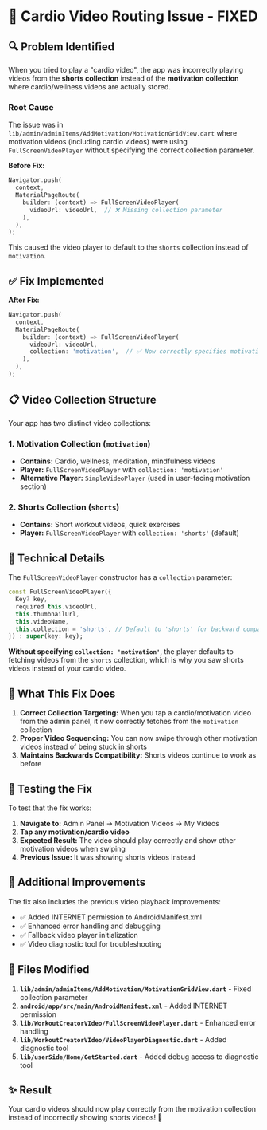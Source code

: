 # 🎯 Cardio Video Routing Issue - FIXED

## 🔍 **Problem Identified**

When you tried to play a "cardio video", the app was incorrectly playing videos from the **shorts collection** instead of the **motivation collection** where cardio/wellness videos are actually stored.

### **Root Cause**
The issue was in `lib/admin/adminItems/AddMotivation/MotivationGridView.dart` where motivation videos (including cardio videos) were using `FullScreenVideoPlayer` without specifying the correct collection parameter.

**Before Fix:**
```dart
Navigator.push(
  context,
  MaterialPageRoute(
    builder: (context) => FullScreenVideoPlayer(
      videoUrl: videoUrl,  // ❌ Missing collection parameter
    ),
  ),
);
```

This caused the video player to default to the `shorts` collection instead of `motivation`.

## ✅ **Fix Implemented**

**After Fix:**
```dart
Navigator.push(
  context,
  MaterialPageRoute(
    builder: (context) => FullScreenVideoPlayer(
      videoUrl: videoUrl,
      collection: 'motivation',  // ✅ Now correctly specifies motivation collection
    ),
  ),
);
```

## 📋 **Video Collection Structure**

Your app has two distinct video collections:

### 1. **Motivation Collection** (`motivation`)
- **Contains:** Cardio, wellness, meditation, mindfulness videos
- **Player:** `FullScreenVideoPlayer` with `collection: 'motivation'`
- **Alternative Player:** `SimpleVideoPlayer` (used in user-facing motivation section)

### 2. **Shorts Collection** (`shorts`)
- **Contains:** Short workout videos, quick exercises
- **Player:** `FullScreenVideoPlayer` with `collection: 'shorts'` (default)

## 🔧 **Technical Details**

The `FullScreenVideoPlayer` constructor has a `collection` parameter:

```dart
const FullScreenVideoPlayer({
  Key? key,
  required this.videoUrl,
  this.thumbnailUrl,
  this.videoName,
  this.collection = 'shorts', // Default to 'shorts' for backward compatibility
}) : super(key: key);
```

**Without specifying `collection: 'motivation'`**, the player defaults to fetching videos from the `shorts` collection, which is why you saw shorts videos instead of your cardio video.

## 🎯 **What This Fix Does**

1. **Correct Collection Targeting:** When you tap a cardio/motivation video from the admin panel, it now correctly fetches from the `motivation` collection
2. **Proper Video Sequencing:** You can now swipe through other motivation videos instead of being stuck in shorts
3. **Maintains Backwards Compatibility:** Shorts videos continue to work as before

## 📱 **Testing the Fix**

To test that the fix works:

1. **Navigate to:** Admin Panel → Motivation Videos → My Videos
2. **Tap any motivation/cardio video**
3. **Expected Result:** The video should play correctly and show other motivation videos when swiping
4. **Previous Issue:** It was showing shorts videos instead

## 🚀 **Additional Improvements**

The fix also includes the previous video playback improvements:
- ✅ Added INTERNET permission to AndroidManifest.xml
- ✅ Enhanced error handling and debugging
- ✅ Fallback video player initialization
- ✅ Video diagnostic tool for troubleshooting

## 📍 **Files Modified**

1. **`lib/admin/adminItems/AddMotivation/MotivationGridView.dart`** - Fixed collection parameter
2. **`android/app/src/main/AndroidManifest.xml`** - Added INTERNET permission
3. **`lib/WorkoutCreatorVIdeo/FullScreenVideoPlayer.dart`** - Enhanced error handling
4. **`lib/WorkoutCreatorVIdeo/VideoPlayerDiagnostic.dart`** - Added diagnostic tool
5. **`lib/userSide/Home/GetStarted.dart`** - Added debug access to diagnostic tool

## ✨ **Result**

Your cardio videos should now play correctly from the motivation collection instead of incorrectly showing shorts videos! 🎉 